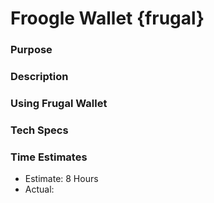 # Froogle Wallet  {frugal}
### Purpose
### Description
### Using Frugal Wallet
### Tech Specs
### Time Estimates
  * Estimate: 8 Hours
  * Actual:
